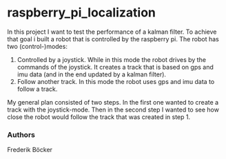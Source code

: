 # raspberry_pi_localization
In this project I want to test the performance of a kalman filter.
To achieve that goal i built a robot that is controlled by the raspberry pi. 
The robot has two (control-)modes:

1. Controlled by a joystick. While in this mode the robot drives by the commands of the joystick. It creates a track that is based on gps and imu data (and in the end updated by a kalman filter).
2. Follow another track. In this mode the robot uses gps and imu data to follow a track.

My general plan consisted of two steps. In the first one wanted to create a track with the joystick-mode. 
Then in the second step I wanted to see how close the robot would follow the track that was created in step 1.

### Authors
Frederik Böcker